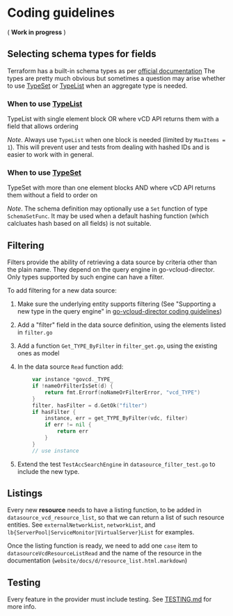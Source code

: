 # Coding guidelines


( **Work in progress** )

## Selecting schema types for fields 

Terraform has a built-in schema types as per [official documentation](https://www.terraform.io/docs/extend/schemas/schema-types.html)
The types are pretty much obvious but sometimes a question may arise whether to use
[TypeSet](https://www.terraform.io/docs/extend/schemas/schema-types.html#typeset) or
[TypeList](https://www.terraform.io/docs/extend/schemas/schema-types.html#typelist)
when an aggregate type is needed.

### When to use [TypeList](https://www.terraform.io/docs/extend/schemas/schema-types.html#typelist)

TypeList with single element block OR where vCD API returns them with a field that allows ordering

*Note*. Always use `TypeList` when one block is needed (limited by `MaxItems = 1`). This will prevent
user and tests from dealing with hashed IDs and is easier to work with in general.

### When to use [TypeSet](https://www.terraform.io/docs/extend/schemas/schema-types.html#typeset)

TypeSet with more than one element blocks AND where vCD API returns them without a field to order on

*Note*. The schema definition may optionally use a `Set` function of type `SchemaSetFunc`. It may be
used when a default hashing function (which calcluates hash based on all fields) is not suitable.

## Filtering

Filters provide the ability of retrieving a data source by criteria other than the plain name. They depend on
the query engine in go-vcloud-director. Only types supported by such engine can have a filter.

To add filtering for a new data source:

1. Make sure the underlying entity supports filtering (See "Supporting a new type in the query engine" in 
[go-vcloud-director coding guidelines](https://github.com/vmware/go-vcloud-director/blob/master/CODING_GUIDELINES.md))

2. Add a "filter" field in the data source definition, using the elements listed in `filter.go`

3. Add a function `Get_TYPE_ByFilter` in `filter_get.go`, using the existing ones as model

4. In the data source `Read` function add:

```go
        var instance *govcd._TYPE_
		if !nameOrFilterIsSet(d) {
			return fmt.Errorf(noNameOrFilterError, "vcd_TYPE")
		}
		filter, hasFilter = d.GetOk("filter")
		if hasFilter {
			instance, err = get_TYPE_ByFilter(vdc, filter)
			if err != nil {
				return err
			}
		}
        // use instance
```

5. Extend the test `TestAccSearchEngine` in `datasource_filter_test.go` to include the new type.


## Listings

Every new **resource** needs to have a listing function, to be added in `datasource_vcd_resource_list`, so that we can
return a list of such resource entities.
See `externalNetworkList`, `networkList`, and `lb{ServerPool|ServiceMonitor|VirtualServer}List` for examples.

Once the listing function is ready, we need to add one `case` item to `datasourceVcdResourceListRead` and the name of
the resource in the documentation (`website/docs/d/resource_list.html.markdown`)

## Testing

Every feature in the provider must include testing. See
[TESTING.md](https://github.com/vmware/terraform-provider-vcd/blob/master/TESTING.md)
for more info.
